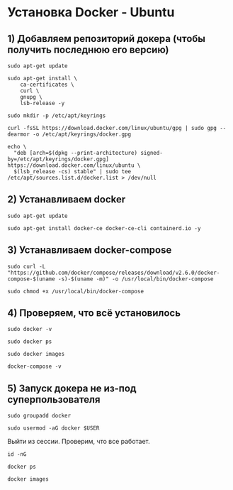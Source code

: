 # Установка Docker - Ubuntu

## 1) Добавляем репозиторий докера (чтобы получить последнюю его версию)
```
sudo apt-get update
```

```
sudo apt-get install \
    ca-certificates \
    curl \
    gnupg \
    lsb-release -y
```

```
sudo mkdir -p /etc/apt/keyrings
```

```
curl -fsSL https://download.docker.com/linux/ubuntu/gpg | sudo gpg --dearmor -o /etc/apt/keyrings/docker.gpg
```

```
echo \
  "deb [arch=$(dpkg --print-architecture) signed-by=/etc/apt/keyrings/docker.gpg] https://download.docker.com/linux/ubuntu \
  $(lsb_release -cs) stable" | sudo tee /etc/apt/sources.list.d/docker.list > /dev/null
```


## 2) Устанавливаем docker
```
sudo apt-get update
```

```
sudo apt-get install docker-ce docker-ce-cli containerd.io -y
```


## 3) Устанавливаем docker-compose

```
sudo curl -L "https://github.com/docker/compose/releases/download/v2.6.0/docker-compose-$(uname -s)-$(uname -m)" -o /usr/local/bin/docker-compose
```

```
sudo chmod +x /usr/local/bin/docker-compose
```

## 4) Проверяем, что всё установилось
```
sudo docker -v
```

```
sudo docker ps
```

```
sudo docker images
```

```
docker-compose -v
```

## 5) Запуск докера не из-под суперпользователя

```
sudo groupadd docker
```

```
sudo usermod -aG docker $USER
```

Выйти из сессии. Проверим, что все работает.

```
id -nG
```

```
docker ps
```

```
docker images
```